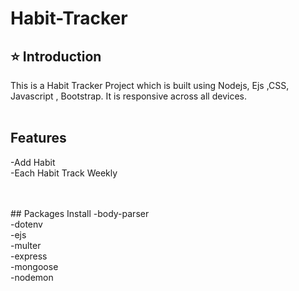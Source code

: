 # Habit-Tracker

## ⭐ Introduction

This is a Habit Tracker  Project which is built using Nodejs, Ejs ,CSS, Javascript , Bootstrap. It is responsive across all devices.
<br/>
<br/>
## Features
-Add Habit <br/>
-Each Habit Track Weekly<br/>

<br/>
<br/>
## Packages Install
-body-parser <br/>
-dotenv<br/>
-ejs<br/>
-multer<br/>
-express<br/>
-mongoose<br/>
-nodemon<br/>